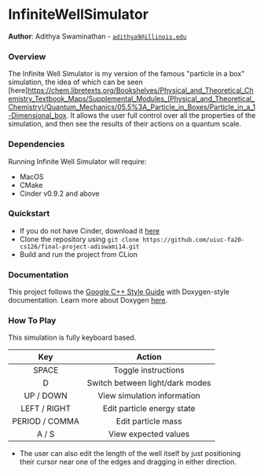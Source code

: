 # InfiniteWellSimulator

**Author**: Adithya Swaminathan - [`adithya9@illinois.edu`](mailto:example@illinois.edu)

### Overview
The Infinite Well Simulator is my version of the famous "particle in a box" simulation, the idea of which can be seen [here]https://chem.libretexts.org/Bookshelves/Physical_and_Theoretical_Chemistry_Textbook_Maps/Supplemental_Modules_(Physical_and_Theoretical_Chemistry)/Quantum_Mechanics/05.5%3A_Particle_in_Boxes/Particle_in_a_1-Dimensional_box. It allows the user full control over all the properties of the simulation, and then see the results of their actions on a quantum scale.

### Dependencies
Running Infinite Well Simulator will require:
- MacOS
- CMake
- Cinder v0.9.2 and above

### Quickstart
- If you do not have Cinder, download it [here](https://libcinder.org/download)
- Clone the repository using
```git clone https://github.com/uiuc-fa20-cs126/final-project-adiswami14.git```
- Build and run the project from CLion

### Documentation
This project follows the [Google C++ Style Guide](https://google.github.io/styleguide/cppguide.html) with Doxygen-style
documentation. Learn more about Doxygen [here](http://www.doxygen.nl/).

### How To Play
This simulation is fully keyboard based.

| Key            | Action                            |
|:--------------:|:---------------------------------:|
| SPACE          | Toggle instructions               |
| D              | Switch between light/dark modes   |
| UP / DOWN      | View simulation information       |
| LEFT / RIGHT   | Edit particle energy state        |
| PERIOD / COMMA | Edit particle mass                |
| A / S          | View expected values              |
- The user can also edit the length of the well itself by just positioning their cursor near one of the edges and dragging in either direction.
